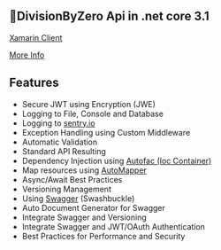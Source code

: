 <div dir="ltr">

## 🥇DivisionByZero Api in .net core 3.1

<p><a href="https://github.com/MHKarami97/DivisionByZeroApp">Xamarin Client</a></p>
<p><a href="https://mhkarami97.github.io/#portfolio">More Info</a></p>


## Features
- Secure JWT using Encryption (JWE)
- Logging to File, Console and Database
- Logging to [sentry.io](sentry.io)
- Exception Handling using Custom Middleware
- Automatic Validation
- Standard API Resulting
- Dependency Injection using [Autofac (Ioc Container)](https://github.com/autofac/Autofac)
- Map resources using [AutoMapper](https://github.com/AutoMapper/AutoMapper)
- Async/Await Best Practices
- Versioning Management
- Using [Swagger](https://github.com/domaindrivendev/Swashbuckle.AspNetCore) (Swashbuckle)
- Auto Document Generator for Swagger
- Integrate Swagger and Versioning
- Integrate Swagger and JWT/OAuth Authentication
- Best Practices for Performance and Security

</div>
